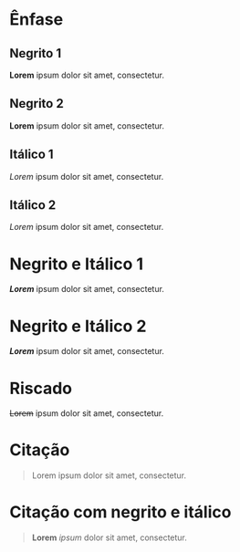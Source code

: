 # Ênfase

## Negrito 1

**Lorem** ipsum dolor sit amet,
consectetur.

## Negrito 2

__Lorem__ ipsum dolor sit amet,
consectetur.


## Itálico 1

*Lorem* ipsum dolor sit amet,
consectetur.


## Itálico 2

_Lorem_ ipsum dolor sit amet,
consectetur.

# Negrito e Itálico 1

**_Lorem_** ipsum dolor sit amet,
consectetur.

# Negrito e Itálico 2

__*Lorem*__ ipsum dolor sit amet,
consectetur.

# Riscado

~~Lorem~~ ipsum dolor sit amet,
consectetur.

# Citação

> Lorem ipsum dolor sit amet,
consectetur.

# Citação  com negrito e itálico

> **Lorem** _ipsum_ dolor sit amet,
consectetur.

